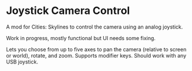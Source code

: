 # Joystick Camera Control
A mod for Cities: Skylines to control the camera using an analog joystick.

Work in progress, mostly functional but UI needs some fixing.

Lets you choose from up to five axes to pan the camera (relative to screen or world), rotate, and zoom. Supports modifier keys. Should work with any USB joystick.
